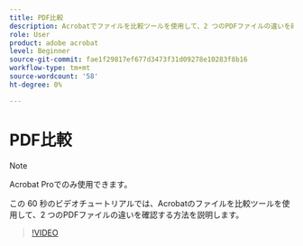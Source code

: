 ```yaml
---
title: PDF比較
description: Acrobatでファイルを比較ツールを使用して、2 つのPDFファイルの違いを確認する方法を説明します
role: User
product: adobe acrobat
level: Beginner
source-git-commit: fae1f29817ef677d3473f31d09278e10283f8b16
workflow-type: tm+mt
source-wordcount: '58'
ht-degree: 0%

---
```


# PDF比較

>[!NOTE]
>
>Acrobat Proでのみ使用できます。

この 60 秒のビデオチュートリアルでは、Acrobatのファイルを比較ツールを使用して、2 つのPDFファイルの違いを確認する方法を説明します。

>[!VIDEO](https://video.tv.adobe.com/v/3409905?quality=12&learn=on&hidetitle=true)
